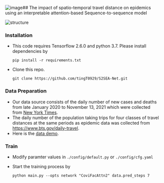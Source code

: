![image](https://github.com/tingT0929/S2SEA-Net/assets/70276407/d83d74ca-2ad0-4cdd-b93c-82adf22978f1)## The impact of spatio-temporal travel distance on epidemics using an interpretable attention-based Sequence-to-sequence model


![structure](./figure/structure.png)



### Installation

- This code requires Tensorflow 2.6.0 and python 3.7. Please install dependencies by

  ```shell
  pip install -r requirements.txt
  ```

- Clone this repo.

  ```shell
  git clone https://github.com/tingT0929/S2SEA-Net.git
  ```



### Data Preparation

- Our data source consists of the daily number of new cases and deaths from late January 2020 to November 13, 2021 which were collected from [New York Times](https://github.com/nytimes/covid-19-data/tree/master/rolling-averages). 
- The daily number of the population taking trips for four classes of travel distances at the same periods as epidemic data was collected from https://www.bts.gov/daily-travel.
- Here is the [data demo](./dataset).



### Train

- Modify paramter values in `./config/default.py` or `./config/cfg.yaml`

- Start the training process by

  ```shell
  python main.py --opts network "CoviFacAttn2" data.pred_steps 7
  ```

  

